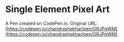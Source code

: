 # Single Element Pixel Art

A Pen created on CodePen.io. Original URL: [https://codepen.io/chandrashekhar/pen/GRJPqWM](https://codepen.io/chandrashekhar/pen/GRJPqWM).

